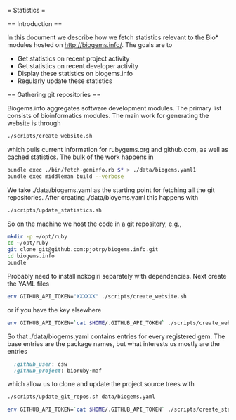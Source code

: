 = Statistics =

== Introduction ==

In this document we describe how we fetch statistics relevant to the Bio* modules hosted
on http://biogems.info/. The goals are to 

* Get statistics on recent project activity
* Get statistics on recent developer activity
* Display these statistics on biogems.info
* Regularly update these statistics

== Gathering git repositories ==

Biogems.info aggregates software development modules. The primary list 
consists of bioinformatics modules. The main work for generating the 
website is through

```sh
./scripts/create_website.sh
```

which pulls current information for rubygems.org and github.com, as well as
cached statistics. The bulk of the work happens in

```sh
bundle exec ./bin/fetch-geminfo.rb $* > ./data/biogems.yaml1
bundle exec middleman build --verbose
```

We take ./data/biogems.yaml as the starting point for fetching all the git
repositories. After creating ./data/bioyems.yaml this happens with

```sh
./scripts/update_statistics.sh
```

So on the machine we host the code in a git repository, e.g.,

```sh
mkdir -p ~/opt/ruby
cd ~/opt/ruby
git clone git@github.com:pjotrp/biogems.info.git
cd biogems.info
bundle
```

Probably need to install nokogiri separately with dependencies. Next create the YAML files

```sh
env GITHUB_API_TOKEN="XXXXXX" ./scripts/create_website.sh
```

or if you have the key elsewhere

```sh
env GITHUB_API_TOKEN=`cat $HOME/.GITHUB_API_TOKEN` ./scripts/create_website.sh
```

So that ./data/biogems.yaml contains entries for every registered gem. The base entries are the
package names, but what interests us mostly are the entries

```ruby
  :github_user: csw
  :github_project: bioruby-maf
```

which allow us to clone and update the project source trees with

```sh
./scripts/update_git_repos.sh data/biogems.yaml
```

```sh
env GITHUB_API_TOKEN=`cat $HOME/.GITHUB_API_TOKEN` ./scripts/create_statistics.sh
```

